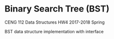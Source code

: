# Binary Search Tree (BST)
CENG 112 Data Structures HW4 2017-2018 Spring

BST data structure implementation with interface
